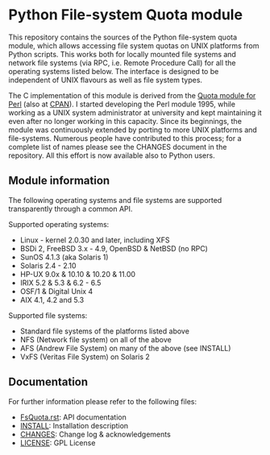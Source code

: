 # Python File-system Quota module

This repository contains the sources of the Python file-system quota module,
which allows accessing file system quotas on UNIX platforms from Python scripts.
This works both for locally mounted file systems and network file systems (via
RPC, i.e. Remote Procedure Call) for all the operating systems listed below.
The interface is designed to be independent of UNIX flavours as well as file
system types.

The C implementation of this module is derived from the
[Quota module for Perl](https://github.com/tomzox/Perl-Quota)
(also at [CPAN](https://metacpan.org/pod/Quota)).
I started developing the Perl module 1995, while working as a UNIX system
administrator at university and kept maintaining it even after no longer
working in this capacity. Since its beginnings, the module was continuously
extended by porting to more UNIX platforms and file-systems. Numerous people
have contributed to this process; for a complete list of names please see the
CHANGES document in the repository. All this effort is now available also to
Python users.

## Module information

The following operating systems and file systems are supported transparently
through a common API.

Supported operating systems:

* Linux - kernel 2.0.30 and later, including XFS
* BSDi 2, FreeBSD 3.x - 4.9, OpenBSD & NetBSD (no RPC)
* SunOS 4.1.3 (aka Solaris 1)
* Solaris 2.4 - 2.10
* HP-UX 9.0x & 10.10 & 10.20 & 11.00
* IRIX 5.2 & 5.3 & 6.2 - 6.5
* OSF/1 & Digital Unix 4
* AIX 4.1, 4.2 and 5.3

Supported file systems:

* Standard file systems of the platforms listed above
* NFS (Network file system) on all of the above
* AFS (Andrew File System) on many of the above (see INSTALL)
* VxFS (Veritas File System) on Solaris 2

## Documentation

For further information please refer to the following files:

* <A HREF="doc/FsQuota.rst">FsQuota.rst</A>: API documentation
* <A HREF="INSTALL">INSTALL</A>: Installation description
* <A HREF="CHANGES">CHANGES</A>: Change log &amp; acknowledgements
* <A HREF="LICENSE">LICENSE</A>: GPL License
